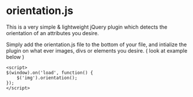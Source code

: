 orientation.js
==============

This is a very simple & lightweight jQuery plugin which detects the orientation of an attributes you desire. 

Simply add the orientation.js file to the bottom of your file, and intialize the plugin on what ever images, divs or elements you desire. ( look at example below )

<script src="jquery.imageorientation.js"></script>
	<script>
	$(window).on('load', function() {
		$('img').orientation();
	});
	</script>
